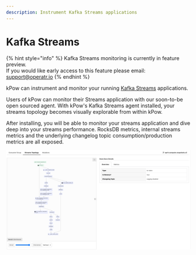 ```yaml
---
description: Instrument Kafka Streams applications
---
```


# Kafka Streams

{% hint style="info" %}
Kafka Streams monitoring is currently in feature preview.    
If you would like early access to this feature please email: [support@operatr.io](mailto:support@operatr.io)
{% endhint %}

kPow can instrument and monitor your running [Kafka Streams](https://kafka.apache.org/documentation/streams/) applications. 

Users of kPow can monitor their Streams application with our soon-to-be open sourced agent. With kPow's Kafka Streams agent installed, your streams topology becomes visually explorable from within kPow.

After installing, you will be able to monitor your streams application and dive deep into your streams performance. RocksDB metrics, internal streams metrics and the underlying changelog topic consumption/production metrics are all exposed.

![kPow&apos;s stream topology visualization](../.gitbook/assets/screen-shot-2021-03-02-at-4.42.22-pm.png)

